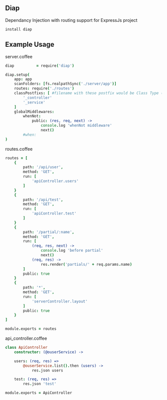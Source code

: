 ## Diap

Dependancy Injection with routing support for ExpressJs project

```
install diap
```

## Example Usage

server.coffee
```coffeescript
diap          = require('diap')

diap.setup(
	app: app
	scanFolders: [fs.realpathSync('./server/app')]
	routes: require('./routes')
	classPostfixs: [ #filename with these postfix would be Class Type (autowired with new OuserService()). Others are value type
		'_controller'
		'_service'
	]
	globalMiddlewares: 
		whenNot: 
			public: (res, req, next) ->
				console.log 'whenNot middleware'
				next()
		#when:
)
```

routes.coffee
```coffeescript
routes = [	
	{
		path: '/api/user',
		method: 'GET',
		run: [ 
			'apiController.users'
		]
	}
	{
		path: '/api/test',
		method: 'GET',
		run: [ 
			'apiController.test'
		]
	}
	{
		path: '/partial/:name',
		method: 'GET',
		run: [ 
			(req, res, next) ->
				console.log 'before partial'
				next()
			(req, res) ->
				res.render('partials/' + req.params.name)
		]
		public: true
	}
	{
		path: '*',
		method: 'GET',
		run: [ 
			'serverController.layout'
		]
		public: true
	}
]

module.exports = routes
```

api_controller.coffee
```coffeescript
class ApiController
	constructor: (@ouserService) ->

	users: (req, res) =>   
		@ouserService.list().then (users) ->
			res.json users

	test: (req, res) =>   		
		res.json 'test'

module.exports = ApiController
```
